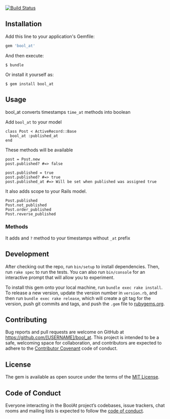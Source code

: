 [![Build Status](https://travis-ci.org/choonggg/bool_at.svg?branch=master)](https://travis-ci.org/choonggg/bool_at)


## Installation

Add this line to your application's Gemfile:

```ruby
gem 'bool_at'
```

And then execute:

    $ bundle

Or install it yourself as:

    $ gem install bool_at

## Usage

bool_at converts timestamps `time_at` methods into boolean

Add `bool_at` to your model

```
class Post < ActiveRecord::Base
  bool_at :published_at
end
```

These methods will be available

```
post = Post.new
post.published? #=> false

post.published = true
post.published? #=> true
post.published_at #=> Will be set when published was assigned true
```

It also adds scope to your Rails model.

```
Post.published
Post.not_published
Post.order_published
Post.reverse_published
```

### Methods

It adds and `?` method to your timestamps without `_at` prefix

## Development

After checking out the repo, run `bin/setup` to install dependencies. Then, run `rake spec` to run the tests. You can also run `bin/console` for an interactive prompt that will allow you to experiment.

To install this gem onto your local machine, run `bundle exec rake install`. To release a new version, update the version number in `version.rb`, and then run `bundle exec rake release`, which will create a git tag for the version, push git commits and tags, and push the `.gem` file to [rubygems.org](https://rubygems.org).

## Contributing

Bug reports and pull requests are welcome on GitHub at https://github.com/[USERNAME]/bool_at. This project is intended to be a safe, welcoming space for collaboration, and contributors are expected to adhere to the [Contributor Covenant](http://contributor-covenant.org) code of conduct.

## License

The gem is available as open source under the terms of the [MIT License](https://opensource.org/licenses/MIT).

## Code of Conduct

Everyone interacting in the BoolAt project’s codebases, issue trackers, chat rooms and mailing lists is expected to follow the [code of conduct](https://github.com/[USERNAME]/bool_at/blob/master/CODE_OF_CONDUCT.md).
